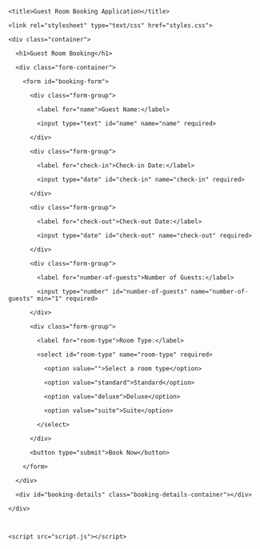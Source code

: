 
<html>

  <head>

    <title>Guest Room Booking Application</title>

    <link rel="stylesheet" type="text/css" href="styles.css">

  </head>

  <body>

    <div class="container">

      <h1>Guest Room Booking</h1>

      <div class="form-container">

        <form id="booking-form">

          <div class="form-group">

            <label for="name">Guest Name:</label>

            <input type="text" id="name" name="name" required>

          </div>

          <div class="form-group">

            <label for="check-in">Check-in Date:</label>

            <input type="date" id="check-in" name="check-in" required>

          </div>

          <div class="form-group">

            <label for="check-out">Check-out Date:</label>

            <input type="date" id="check-out" name="check-out" required>

          </div>

          <div class="form-group">

            <label for="number-of-guests">Number of Guests:</label>

            <input type="number" id="number-of-guests" name="number-of-guests" min="1" required>

          </div>

          <div class="form-group">

            <label for="room-type">Room Type:</label>

            <select id="room-type" name="room-type" required>

              <option value="">Select a room type</option>

              <option value="standard">Standard</option>

              <option value="deluxe">Deluxe</option>

              <option value="suite">Suite</option>

            </select>

          </div>

          <button type="submit">Book Now</button>

        </form>

      </div>

      <div id="booking-details" class="booking-details-container"></div>

    </div>



    <script src="script.js"></script>

  </body>

</html>

